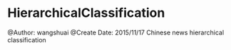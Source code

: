 # HierarchicalClassification
@Author: wangshuai
@Create Date: 2015/11/17
Chinese news hierarchical classification
